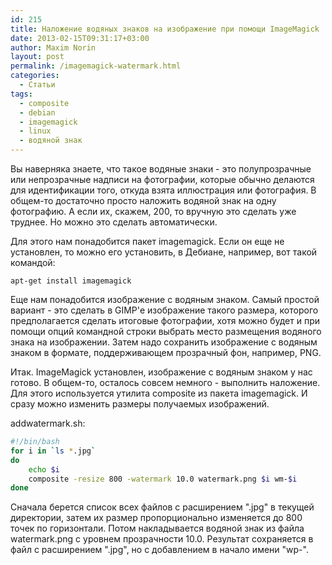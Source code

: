 ```yaml
---
id: 215
title: Наложение водяных знаков на изображение при помощи ImageMagick
date: 2013-02-15T09:31:17+03:00
author: Maxim Norin
layout: post
permalink: /imagemagick-watermark.html
categories:
  - Статьи
tags:
  - composite
  - debian
  - imagemagick
  - linux
  - водяной знак
---
```

Вы наверняка знаете, что такое водяные знаки - это полупрозрачные или непрозрачные надписи на фотографии, которые обычно делаются для идентификации того, откуда взята иллюстрация или фотография. В общем-то достаточно просто наложить водяной знак на одну фотографию. А если их, скажем, 200, то вручную это сделать уже труднее. Но можно это сделать автоматически.
<!--more-->

Для этого нам понадобится пакет imagemagick. Если он еще не установлен, то можно его установить, в Дебиане, например, вот такой командой:
```
apt-get install imagemagick
```
Еще нам понадобится изображение с водяным знаком. Самый простой вариант - это сделать в GIMP'е изображение такого размера, которого предполагается сделать итоговые фотографии, хотя можно будет и при помощи опций командной строки выбрать место размещения водяного знака на изображении. Затем надо сохранить изображение с водяным знаком в формате, поддерживающем прозрачный фон, например, PNG.

Итак. ImageMagick установлен, изображение с водяным знаком у нас готово. В общем-то, осталось совсем немного - выполнить наложение. Для этого используется утилита composite из пакета imagemagick. И сразу можно изменить размеры получаемых изображений.

addwatermark.sh:
```bash
#!/bin/bash
for i in `ls *.jpg`
do
    echo $i
    composite -resize 800 -watermark 10.0 watermark.png $i wm-$i
done
```
Сначала берется список всех файлов с расширением ".jpg" в текущей директории, затем их размер пропорционально изменяется до 800 точек по горизонтали. Потом накладывается водяной знак из файла watermark.png с уровнем прозрачности 10.0. Результат сохраняется в файл с расширением ".jpg", но с добавлением в начало имени "wp-".
